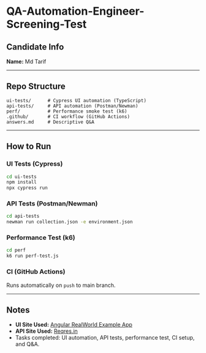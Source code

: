# QA-Automation-Engineer-Screening-Test


## Candidate Info

**Name:** Md Tarif

---

## Repo Structure

```
ui-tests/      # Cypress UI automation (TypeScript)
api-tests/     # API automation (Postman/Newman)
perf/          # Performance smoke test (k6)
.github/       # CI workflow (GitHub Actions)
answers.md     # Descriptive Q&A
```

---

## How to Run

### UI Tests (Cypress)

```bash
cd ui-tests
npm install
npx cypress run
```

### API Tests (Postman/Newman)

```bash
cd api-tests
newman run collection.json -e environment.json
```

### Performance Test (k6)

```bash
cd perf
k6 run perf-test.js
```

### CI (GitHub Actions)

Runs automatically on `push` to main branch.

---

## Notes

* **UI Site Used:** [Angular RealWorld Example App](https://angular.realworld.io)
* **API Site Used:** [Reqres.in](https://reqres.in)
* Tasks completed: UI automation, API tests, performance test, CI setup, and Q\&A.


